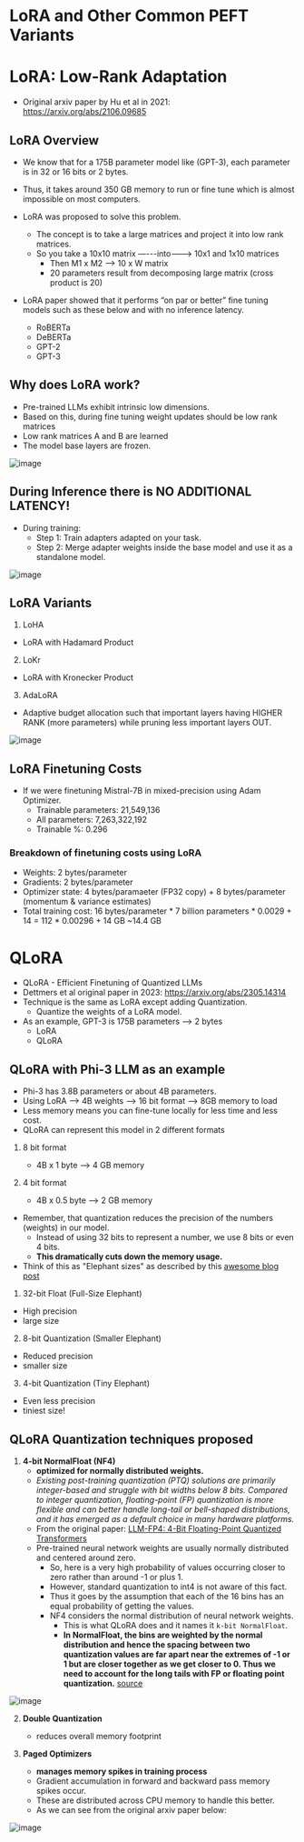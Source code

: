 # LoRA and Other Common PEFT Variants


# LoRA: Low-Rank Adaptation
* Original arxiv paper by Hu et al in 2021: https://arxiv.org/abs/2106.09685


## LoRA Overview
* We know that for a 175B parameter model like (GPT-3), each parameter is in 32 or 16 bits or 2 bytes.
* Thus, it takes around 350 GB memory to run or fine tune which is almost impossible on most computers. 
* LoRA was proposed to solve this problem. 
   * The concept is to take a large matrices and project it into low rank matrices. 
   * So you take a 10x10 matrix —---into---> 10x1 and 1x10 matrices
      * Then M1 x M2 —> 10 x W matrix
      * 20 parameters result from decomposing large matrix (cross product is 20)

* LoRA paper showed that it performs “on par or better” fine tuning models such as these below and with no inference latency. 
   * RoBERTa
   * DeBERTa
   * GPT-2
   * GPT-3

## Why does LoRA work?
* Pre-trained LLMs exhibit intrinsic low dimensions. 
* Based on this, during fine tuning weight updates should be low rank matrices
* Low rank matrices A and B are learned 
* The model base layers are frozen. 

![image](https://github.com/user-attachments/assets/68a17e23-4710-4662-86d2-2a4ab9308cab)


## During Inference there is NO ADDITIONAL LATENCY!
* During training:
  * Step 1: Train adapters adapted on your task. 
  * Step 2: Merge adapter weights inside the base model and use it as a standalone model. 

![image](https://github.com/user-attachments/assets/33873af8-a8a1-40ee-9940-907adb394577)



## LoRA Variants
1. LoHA
  * LoRA with Hadamard Product
2. LoKr
  * LoRA with Kronecker Product
3. AdaLoRA
  * Adaptive budget allocation such that important layers having HIGHER RANK (more parameters) while pruning less important layers OUT. 

![image](https://github.com/user-attachments/assets/ad8b3f26-cda2-4a81-8a78-87e20e0f5ac6)


## LoRA Finetuning Costs
* If we were finetuning Mistral-7B in mixed-precision using Adam Optimizer. 
  * Trainable parameters: 21,549,136
  * All parameters: 7,263,322,192
  * Trainable %: 0.296

### Breakdown of finetuning costs using LoRA
* Weights: 2 bytes/parameter
* Gradients: 2 bytes/parameter
* Optimizer state: 4 bytes/paramaeter (FP32 copy) + 8 bytes/parameter (momentum & variance estimates)
* Total training cost: 16 bytes/parameter * 7 billion parameters * 0.0029 + 14 = 112 * 0.00296 + 14 GB ~14.4 GB


# QLoRA
* QLoRA - Efficient Finetuning of Quantized LLMs
* Dettmers et al original paper in 2023: https://arxiv.org/abs/2305.14314
* Technique is the same as LoRA except adding Quantization.
   * Quantize the weights of a LoRA model. 
* As an example, GPT-3 is 175B parameters —> 2 bytes
   * LoRA
   * QLoRA 

## QLoRA with Phi-3 LLM as an example
* Phi-3 has 3.8B parameters or about 4B parameters. 
* Using LoRA —> 4B weights —> 16 bit format —>  8GB memory to load
* Less memory means you can fine-tune locally for less time and less cost. 
* QLoRA can represent this model in 2 different formats

1. 8 bit format
   * 4B x 1 byte —> 4 GB memory

2. 4 bit format
   * 4B x 0.5 byte —> 2 GB memory


* Remember, that quantization reduces the precision of the numbers (weights) in our model. 
  * Instead of using 32 bits to represent a number, we use 8 bits or even 4 bits. 
  * **This dramatically cuts down the memory usage.**
* Think of this as "Elephant sizes" as described by this [awesome blog post](https://medium.com/@shikharstruck/shrinking-elephants-a-funny-guide-to-4-bit-and-8-bit-quantization-for-llms-with-lora-ddf9f1a62070)


1. 32-bit Float (Full-Size Elephant)
  * High precision
  * large size

2. 8-bit Quantization (Smaller Elephant)
  * Reduced precision
  * smaller size

3. 4-bit Quantization (Tiny Elephant)
  * Even less precision
  * tiniest size!


## QLoRA Quantization techniques proposed
1. **4-bit NormalFloat (NF4)**
   * **optimized for normally distributed weights.**
   * *Existing post-training quantization (PTQ) solutions are primarily integer-based and struggle with bit widths below 8 bits. Compared to integer quantization, floating-point (FP) quantization is more flexible and can better handle long-tail or bell-shaped distributions, and it has emerged as a default choice in many hardware platforms.*
   * From the original paper: [LLM-FP4: 4-Bit Floating-Point Quantized Transformers](https://arxiv.org/abs/2310.16836)
   * Pre-trained neural network weights are usually normally distributed and centered around zero.
       * So, here is a very high probability of values occurring closer to zero rather than around -1 or plus 1.
       * However, standard quantization to int4 is not aware of this fact.
       * Thus it goes by the assumption that each of the 16 bins has an equal probability of getting the values.
       * NF4 considers the normal distribution of neural network weights.
         * This is what QLoRA does and it names it `k-bit NormalFloat`.
         * **In NormalFloat, the bins are weighted by the normal distribution and hence the spacing between two quantization values are far apart near the extremes of -1 or 1 but are closer together as we get closer to 0. Thus we need to account for the long tails with FP or floating point quantization.** [source](https://www.ai-bites.net/qlora-train-your-llms-on-a-single-gpu/)
  
![image](https://github.com/user-attachments/assets/aa46c8f8-753b-4d20-91f3-c0b57227fb73)


2. **Double Quantization**
   * reduces overall memory footprint

3. **Paged Optimizers**
   * **manages memory spikes in training process**
   * Gradient accumulation in forward and backward pass memory spikes occur.
   * These are distributed across CPU memory to handle this better.
   * As we can see from the original arxiv paper below:
  
 ![image](https://github.com/user-attachments/assets/f564b3cc-0d9c-4ab2-89c1-ceb931775b17)



